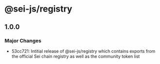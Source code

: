 # @sei-js/registry

## 1.0.0

### Major Changes

- 53cc721: Intitial release of @sei-js/registry which contains exports from the official Sei chain registry as well as the community token list
